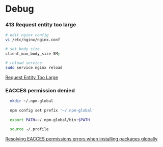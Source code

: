 # Debug

### 413 Request entity too large

```bash
# edit nginx config
vi /etc/nginx/nginx.conf

# set body size
client_max_body_size 5M;

# reload service
sudo service nginx reload
```

[Request Entity Too Large](https://www.opencli.com/linux/fix-nginx-error-413-request-entity-too-large)

### EACCES permission denied

```bash
  mkdir ~/.npm-global
  
  npm config set prefix '~/.npm-global'
  
  export PATH=~/.npm-global/bin:$PATH
  
  source ~/.profile
```

 [Resolving EACCES permissions errors when installing packages globally](https://docs.npmjs.com/resolving-eacces-permissions-errors-when-installing-packages-globally#manually-change-npms-default-directory)

